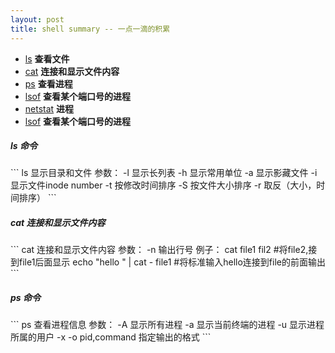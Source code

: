 ```yaml
---
layout: post
title: shell summary -- 一点一滴的积累
---
```

* [ls](#ls)    **查看文件**
* [cat](#cat)  **连接和显示文件内容**
* [ps](#ps)    **查看进程**  
* [lsof](http://www.baidu.com) **查看某个端口号的进程**
* [netstat](http://www.baidu.com)  **进程**   
* [lsof](http://www.baidu.com) **查看某个端口号的进程**

<h5 id="ls"> ls 命令 </h5>
```
  ls 显示目录和文件
  参数：
    -l 显示长列表
    -h 显示常用单位
    -a 显示影藏文件
    -i 显示文件inode number
    -t 按修改时间排序
    -S 按文件大小排序
    -r 取反（大小，时间排序）
```

<h5 id="cat"> cat 连接和显示文件内容 </h5>
```
  cat 连接和显示文件内容
  参数：
    -n 输出行号
  例子： 
  cat file1 fil2  #将file2,接到file1后面显示
  echo "hello " | cat - file1  #将标准输入hello连接到file的前面输出
```



<h5 id="ps"> ps 命令 </h5>
```
  ps 查看进程信息
  参数：
    -A 显示所有进程
    -a 显示当前终端的进程
    -u 显示进程所属的用户
    -x 
    -o pid,command   指定输出的格式
```

    
